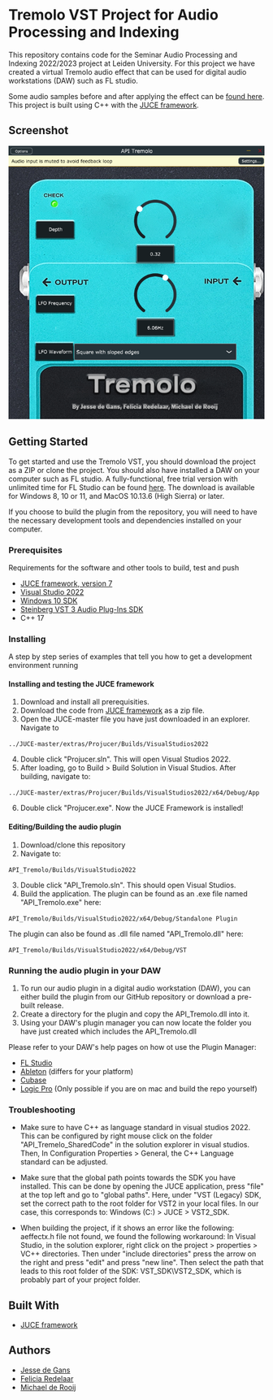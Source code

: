 
# Tremolo VST Project for Audio Processing and Indexing

This repository contains code for the Seminar Audio Processing and Indexing 2022/2023 project at Leiden University. For this project we have created a virtual Tremolo audio effect that can be used for digital audio workstations (DAW) such as FL studio. 

Some audio samples before and after applying the effect can be [found here](https://fredelaar.github.io/API-project2022-tremolo/). This project is built using C++ with the [JUCE framework](https://github.com/juce-framework/JUCE).

## Screenshot
![Plugin made by our team](plugin-team.PNG?raw=true)


## Getting Started

To get started and use the Tremolo VST, you should download the project as a ZIP or clone the project. You should also have installed a DAW on your computer such as FL studio. A fully-functional, free trial version with unlimited time for FL Studio can be found [here](https://www.image-line.com/fl-studio-download/). The download is available for Windows 8, 10 or 11, and MacOS 10.13.6 (High Sierra) or later.

If you choose to build the plugin from the repository, you will need to have the necessary development tools and dependencies installed on your computer.

### Prerequisites

Requirements for the software and other tools to build, test and push 
- [JUCE framework, version 7](https://github.com/juce-framework/JUCE)
- [Visual Studio 2022](https://visualstudio.microsoft.com/downloads/)
- [Windows 10 SDK](https://developer.microsoft.com/en-us/windows/downloads/windows-sdk/)
- [Steinberg VST 3 Audio Plug-Ins SDK](https://www.steinberg.net/developers/) 
- C++ 17 


### Installing

A step by step series of examples that tell you how to get a development environment running

#### Installing and testing the JUCE framework

1. Download and install all prerequisities.
2. Download the code from [JUCE framework](https://github.com/juce-framework/JUCE) as a zip file. 
3. Open the JUCE-master file you have just downloaded in an explorer. Navigate to
   
```../JUCE-master/extras/Projucer/Builds/VisualStudios2022```

4. Double click "Projucer.sln". This will open Visual Studios 2022.
5. After loading, go to Build > Build Solution in Visual Studios. After building, navigate to: 

```../JUCE-master/extras/Projucer/Builds/VisualStudios2022/x64/Debug/App```

6. Double click "Projucer.exe". Now the JUCE Framework is installed! 

#### Editing/Building the audio plugin
1. Download/clone this repository 
2. Navigate to:

```API_Tremolo/Builds/VisualStudio2022```

3. Double click "API_Tremolo.sln". This should open Visual Studios. 
4. Build the application. The plugin can be found as an .exe file named "API_Tremolo.exe" here:

```API_Tremolo/Builds/VisualStudio2022/x64/Debug/Standalone Plugin```

The plugin can also be found as .dll file named "API_Tremolo.dll" here:

```API_Tremolo/Builds/VisualStudio2022/x64/Debug/VST```


### Running the audio plugin in your DAW
1. To run our audio plugin in a digital audio workstation (DAW), you can either build the plugin from our GitHub repository or download a pre-built release.
2. Create a directory for the plugin and copy the API_Tremolo.dll into it.
3. Using your DAW's plugin manager you can now locate the folder you have just created which includes the API_Tremolo.dll

Please refer to your DAW's help pages on how ot use the Plugin Manager:
- [FL Studio](https://www.image-line.com/fl-studio-learning/fl-studio-online-manual/html/basics_externalplugins.htm )
- [Ableton](https://help.ableton.com/hc/en-us/articles/209071729-Using-VST-plug-ins-on-Windows) (differs for your platform)
- [Cubase](https://steinberg.help/cubase_pro/v10.5/en/cubase_nuendo/topics/installing_and_managing_plugins/installing_and_managing_plugins_plugin_manager_installing_vst_plugins_c.html)
- [Logic Pro](https://support.apple.com/guide/logicpro/use-the-plug-in-manager-lgcp9e26ef17/mac) (Only possible if you are on mac and build the repo yourself)



### Troubleshooting
* Make sure to have C++ as language standard in visual studios 2022. This can be configured by right mouse click on the folder "API_Tremelo_SharedCode" in the solution explorer in visual studios. Then, In Configuration Properties > General, the C++ Language standard can be adjusted. 

* Make sure that the global path points towards the SDK you have installed. This can be done by opening the JUCE application, press "file" at the top left and go to "global paths". Here, under "VST (Legacy) SDK, set the correct path to the root folder for VST2 in your local files. In our case, this corresponds to: Windows (C:) > JUCE > VST2_SDK.

* When building the project, if it shows an error like the following: aeffectx.h file not found, we found the following workaround: In Visual Studio, in the solution explorer, right click on the project > properties > VC++ directories. Then under "include directories" press the arrow on the right and press "edit" and press "new line". Then select the path that leads to this root folder of the SDK: VST_SDK\VST2_SDK, which is probably part of your project folder.

## Built With

  - [JUCE framework](https://github.com/juce-framework/JUCE)



## Authors

  - [Jesse de Gans](https://github.com/jessedegans)
  - [Felicia Redelaar](https://github.com/fRedelaar)
  - [Michael de Rooij](https://github.com/michaael2000)
